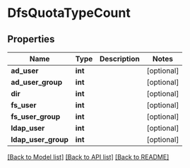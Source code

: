 # DfsQuotaTypeCount

## Properties
Name | Type | Description | Notes
------------ | ------------- | ------------- | -------------
**ad_user** | **int** |  | [optional] 
**ad_user_group** | **int** |  | [optional] 
**dir** | **int** |  | [optional] 
**fs_user** | **int** |  | [optional] 
**fs_user_group** | **int** |  | [optional] 
**ldap_user** | **int** |  | [optional] 
**ldap_user_group** | **int** |  | [optional] 

[[Back to Model list]](../README.md#documentation-for-models) [[Back to API list]](../README.md#documentation-for-api-endpoints) [[Back to README]](../README.md)


